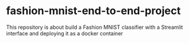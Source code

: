 # fashion-mnist-end-to-end-project
This repository is about build a Fashion MNIST classifier with a Streamlit interface and deploying it as a docker container


